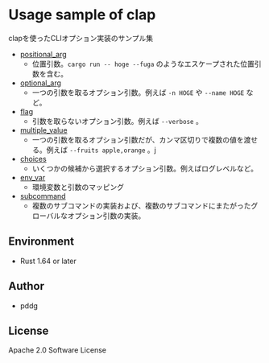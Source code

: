 # Usage sample of clap

clapを使ったCLIオプション実装のサンプル集

- [positional_arg](./positional_arg/)
  - 位置引数。`cargo run -- hoge --fuga` のようなエスケープされた位置引数を含む。
- [optional_arg](./optional_arg/)
  - 一つの引数を取るオプション引数。例えば `-n HOGE` や `--name HOGE` など。
- [flag](./flag/)
  - 引数を取らないオプション引数。例えば `--verbose` 。
- [multiple_value](./multiple_value/)
  - 一つの引数を取るオプション引数だが、カンマ区切りで複数の値を渡せる。例えば `--fruits apple,orange` 。j
- [choices](./choices/)
  - いくつかの候補から選択するオプション引数。例えばログレベルなど。
- [env_var](./env_var/)
  - 環境変数と引数のマッピング
- [subcommand](./subcommand/)
  - 複数のサブコマンドの実装および、複数のサブコマンドにまたがったグローバルなオプション引数の実装。

## Environment

- Rust 1.64 or later

## Author

- pddg

## License

Apache 2.0 Software License
